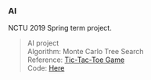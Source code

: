 ### AI 
NCTU 2019 Spring term project.
> AI project <br>
> Algorithm: Monte Carlo Tree Search  <br> 
> Reference: [Tic-Tac-Toe Game](https://www.baeldung.com/java-monte-carlo-tree-search "Tic-Tac-Toe Game") <br>
> Code: [Here](https://github.com/eugenp/tutorials/tree/master/algorithms-miscellaneous-1/src/main/java/com/baeldung/algorithms/mcts)



